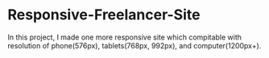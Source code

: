 # Responsive-Freelancer-Site
In this project, I made one more responsive site which compitable with resolution of phone(576px), tablets(768px, 992px), and computer(1200px+).
